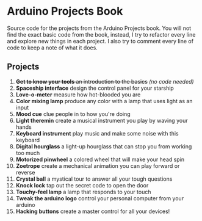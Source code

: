 # Arduino Projects Book
Source code for the projects from the Arduino Projects book.
You will not find the exact basic code from the book, instead, I try to refactor every line and explore new things in each project.
I also try to comment every line of code to keep a note of what it does.

## Projects

1. ~~**Get to know your tools** an introduction to the basics~~ *(no code needed)*
2. **Spaceship interface** design the control panel for your starship
3. **Love-o-meter** measure how hot-blooded you are
4. **Color mixing lamp** produce any color with a lamp that uses light as an input
5. **Mood cue** clue people in to how you're doing
6. **Light theremin** create a musical instrument you play by waving your hands
7. **Keyboard instrument** play music and make some noise with this keyboard
8. **Digital hourglass** a light-up hourglass that can stop you from working too much
9. **Motorized pinwheel** a colored wheel that will make your head spin
10. **Zoetrope** create a mechanical animation you can play forward or reverse
11. **Crystal ball** a mystical tour to answer all your tough questions
12. **Knock lock** tap out the secret code to open the door
13. **Touchy-feel lamp** a lamp that responds to your touch
14. **Tweak the arduino logo** control your personal computer from your arduino
15. **Hacking buttons** create a master control for all your devices!
